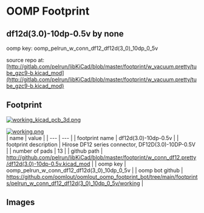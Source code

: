 # OOMP Footprint  
## df12d(3.0)-10dp-0.5v  by none  
  
oomp key: oomp_pelrun_w_conn_df12_df12d(3_0)_10dp_0_5v  
  
source repo at: [http://gitlab.com/pelrun/libKiCad/blob/master/footprint/w_vacuum.pretty/tube_gzc9-b.kicad_mod](http://gitlab.com/pelrun/libKiCad/blob/master/footprint/w_vacuum.pretty/tube_gzc9-b.kicad_mod)  
## Footprint  
  
[![working_kicad_pcb_3d.png](working_kicad_pcb_3d_600.png)](working_kicad_pcb_3d.png)  
  
[![working.png](working_600.png)](working.png)  
| name | value | 
| --- | --- | 
| footprint name | df12d(3.0)-10dp-0.5v | 
| footprint description | Hirose DF12 series connector, DF12D(3.0)-10DP-0.5V | 
| number of pads | 13 | 
| github path | http://github.com/pelrun/libKiCad/blob/master/footprint/w_conn_df12.pretty/df12d(3.0)-10dp-0.5v.kicad_mod | 
| oomp key | oomp_pelrun_w_conn_df12_df12d(3_0)_10dp_0_5v | 
| oomp bot github | https://github.com/oomlout/oomlout_oomp_footprint_bot/tree/main/footprints/pelrun_w_conn_df12_df12d(3_0)_10dp_0_5v/working | 
## Images  
